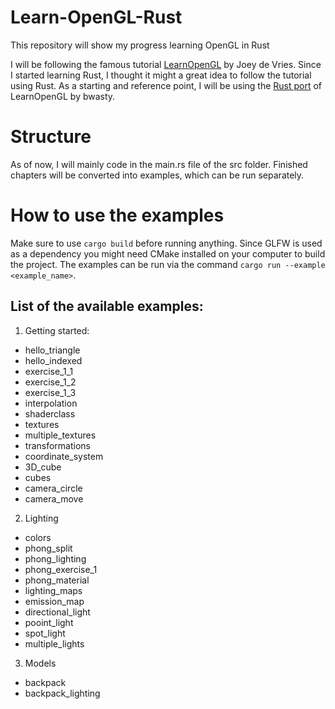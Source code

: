 # Learn-OpenGL-Rust

This repository will show my progress learning OpenGL in Rust

I will be following the famous tutorial [LearnOpenGL](https://learnopengl.com) by Joey de Vries. Since I started learning Rust, I thought it might a great idea to follow the tutorial using Rust. As a starting and reference point, I will be using the [Rust port](https://github.com/bwasty/learn-opengl-rs) of LearnOpenGL by bwasty.

# Structure

As of now, I will mainly code in the main.rs file of the src folder. Finished chapters will be converted into examples, which can be run separately.

# How to use the examples

Make sure to use ```cargo build``` before running anything. Since GLFW is used as a dependency you might need CMake installed on your computer to build the project. The examples can be run via the command ```cargo run --example <example_name>```.

## List of the available examples:

1. Getting started:
- hello_triangle
- hello_indexed
- exercise_1_1
- exercise_1_2
- exercise_1_3
- interpolation
- shaderclass
- textures
- multiple_textures
- transformations
- coordinate_system
- 3D_cube
- cubes
- camera_circle
- camera_move

2. Lighting

- colors
- phong_split
- phong_lighting
- phong_exercise_1
- phong_material
- lighting_maps
- emission_map
- directional_light
- pooint_light
- spot_light
- multiple_lights

3. Models

- backpack
- backpack_lighting
